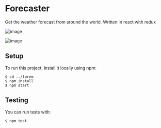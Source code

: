 # Forecaster

Get the weather forecast from around the world. Written in react with redux

![image](https://user-images.githubusercontent.com/42589573/179315662-83a3e5bb-cba3-4c8c-b050-aef9bb29e7c9.png)

![image](https://user-images.githubusercontent.com/42589573/179315773-04f368b3-4e7d-48a0-863c-02fe8babd49e.png)



## Setup
To run this project, install it locally using npm:

```
$ cd ../lorem
$ npm install
$ npm start
```
## Testing
You can run tests with:
 ```
 $ npm test
 ```
